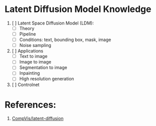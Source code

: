 # Latent Diffusion Model Knowledge
1. [ ] Latent Space Diffusion Model (LDM):
   - [ ] Theory
   - [ ] Pipeline
   - [ ] Conditions: text, bounding box, mask, image
   - [ ] Noise sampling
2. [ ] Applications
   - [ ] Text to image
   - [ ] Image to image
   - [ ] Segmentation to image
   - [ ] Inpainting
   - [ ] High resolution generation
2. [ ] Controlnet

# References:
1. [CompVis/latent-diffusion](https://github.com/CompVis/latent-diffusion)
